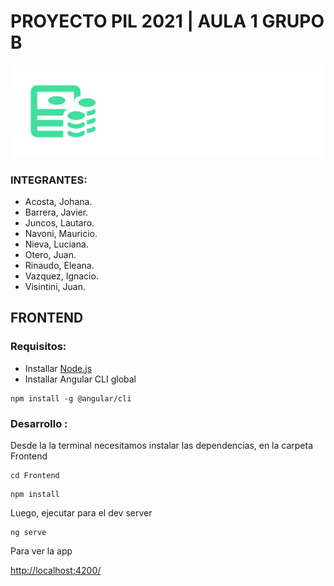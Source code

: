 # PROYECTO PIL 2021 | AULA 1 GRUPO B

![Logo PILMONEY](Frontend/src/assets/logo/PILMONEY-logo.png)

### INTEGRANTES:

- Acosta, Johana.
- Barrera, Javier.
- Juncos, Lautaro.
- Navoni, Mauricio.
- Nieva, Luciana.
- Otero, Juan.
- Rinaudo, Eleana.
- Vazquez, Ignacio.
- Visintini, Juan.



## FRONTEND

### Requisitos:

- Installar [Node.js](https://nodejs.org/es/)
- Installar Angular CLI global 

```
npm install -g @angular/cli
```



### Desarrollo :
Desde la la terminal necesitamos instalar las dependencias, en la carpeta Frontend
```
cd Frontend
```
```
npm install
```
 Luego, ejecutar para el dev server
```
ng serve
```

Para ver la app

[http://localhost:4200/](http://localhost:4200/)










